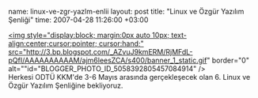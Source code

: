 name: linux-ve-zgr-yazlm-enlii
layout: post
title: "Linux ve Özgür Yazılım Şenliği"
time: 2007-04-28 11:26:00 +03:00

<a onblur="try {parent.deselectBloggerImageGracefully();} catch(e) {}" href="http://senlik.linux.org.tr/2007/"><img style="display:block; margin:0px auto 10px; text-align:center;cursor:pointer; cursor:hand;" src="http://3.bp.blogspot.com/_AZvuJ9kmERM/RjMFdL-pQfI/AAAAAAAAAAM/ajm6leesZCA/s400/banner_1_static.gif" border="0" alt=""id="BLOGGER_PHOTO_ID_5058392805457084914" /></a><br />Herkesi ODTÜ KKM'de 3-6 Mayıs arasında gerçekleşecek olan 6. Linux ve Özgür Yazılım Şenliğine bekliyoruz.
